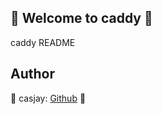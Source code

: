 ## 👋 Welcome to caddy 🚀  

caddy README  
  
  
## Author  

🤖 casjay: [Github](https://github.com/casjay) 🤖  
